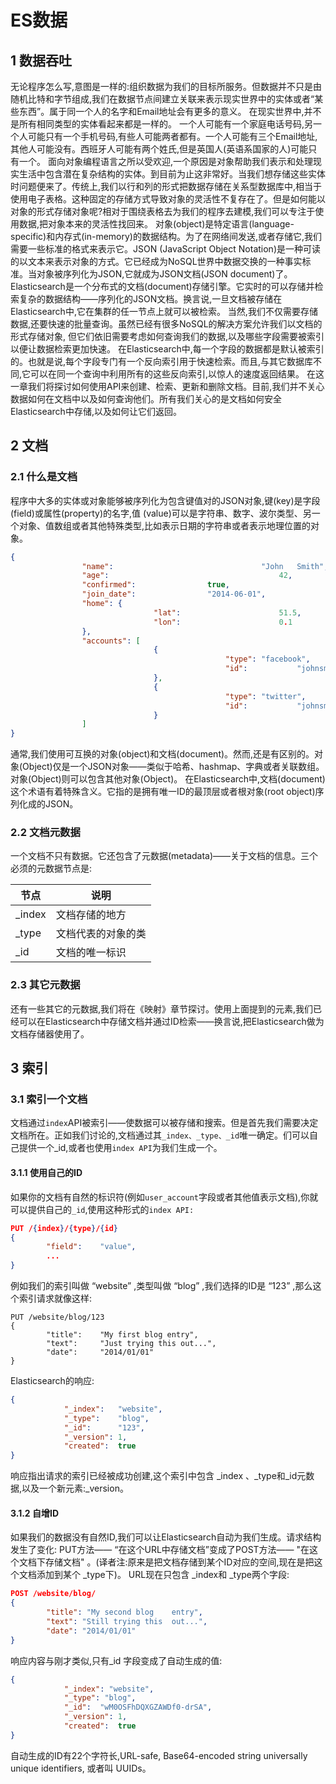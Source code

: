 # ES数据
## 1 数据吞吐
无论程序怎么写,意图是一样的:组织数据为我们的目标所服务。但数据并不只是由随机比特和字节组成,我们在数据节点间建立关联来表示现实世界中的实体或者“某些东西”。属于同一个人的名字和Email地址会有更多的意义。
在现实世界中,并不是所有相同类型的实体看起来都是一样的。
一个人可能有一个家庭电话号码,另一个人可能只有一个手机号码,有些人可能两者都有。一个人可能有三个Email地址,其他人可能没有。西班牙人可能有两个姓氏,但是英国人(英语系国家的人)可能只有一个。
面向对象编程语言之所以受欢迎,一个原因是对象帮助我们表示和处理现实生活中包含潜在复杂结构的实体。到目前为止这非常好。当我们想存储这些实体时问题便来了。传统上,我们以行和列的形式把数据存储在关系型数据库中,相当于使用电子表格。这种固定的存储方式导致对象的灵活性不复存在了。但是如何能以对象的形式存储对象呢?相对于围绕表格去为我们的程序去建模,我们可以专注于使用数据,把对象本来的灵活性找回来。
对象(object)是特定语言(language-specific)和内存式(in-memory)的数据结构。为了在网络间发送,或者存储它,我们需要一些标准的格式来表示它。JSON	(JavaScript	Object	Notation)是一种可读的以文本来表示对象的方式。它已经成为NoSQL世界中数据交换的一种事实标准。当对象被序列化为JSON,它就成为JSON文档(JSON	document)了。
Elasticsearch是一个分布式的文档(document)存储引擎。它实时的可以存储并检索复杂的数据结构——序列化的JSON文档。换言说,一旦文档被存储在Elasticsearch中,它在集群的任一节点上就可以被检索。
当然,我们不仅需要存储数据,还要快速的批量查询。虽然已经有很多NoSQL的解决方案允许我们以文档的形式存储对象,
但它们依旧需要考虑如何查询我们的数据,以及哪些字段需要被索引以便让数据检索更加快速。
在Elasticsearch中,每一个字段的数据都是默认被索引的。也就是说,每个字段专门有一个反向索引用于快速检索。而且,与其它数据库不同,它可以在同一个查询中利用所有的这些反向索引,以惊人的速度返回结果。
在这一章我们将探讨如何使用API来创建、检索、更新和删除文档。目前,我们并不关心数据如何在文档中以及如何查询他们。所有我们关心的是文档如何安全Elasticsearch中存储,以及如何让它们返回。

## 2 文档

### 2.1 什么是文档
程序中大多的实体或对象能够被序列化为包含键值对的JSON对象,键(key)是字段(field)或属性(property)的名字,值
(value)可以是字符串、数字、波尔类型、另一个对象、值数组或者其他特殊类型,比如表示日期的字符串或者表示地理位置的对象。
```Json
{
				"name":									"John	Smith",
				"age":										42,
				"confirmed":				true,
				"join_date":				"2014-06-01",
				"home":	{
								"lat":						51.5,
								"lon":						0.1
				},
				"accounts":	[
								{
												"type":	"facebook",
												"id":			"johnsmith"
								},
								{
												"type":	"twitter",
												"id":			"johnsmith"
								}
				]
}
```
通常,我们使用可互换的对象(object)和文档(document)。然而,还是有区别的。对象(Object)仅是一个JSON对象——类似于哈希、hashmap、字典或者关联数组。对象(Object)则可以包含其他对象(Object)。
在Elasticsearch中,文档(document)这个术语有着特殊含义。它指的是拥有唯一ID的最顶层或者根对象(root	object)序列化成的JSON。

### 2.2 文档元数据
一个文档不只有数据。它还包含了元数据(metadata)——关于文档的信息。三个必须的元数据节点是:

|节点|说明|
|--------|--------|
|_index|文档存储的地方|
|_type|文档代表的对象的类|
|_id|文档的唯一标识|

### 2.3 其它元数据
还有一些其它的元数据,我们将在《映射》章节探讨。使用上面提到的元素,我们已经可以在Elasticsearch中存储文档并通过ID检索——换言说,把Elasticsearch做为文档存储器使用了。

## 3 索引
### 3.1 索引一个文档
文档通过`index`API被索引——使数据可以被存储和搜索。但是首先我们需要决定文档所在。正如我们讨论的,文档通过其`_index、_type、_id`唯一确定。们可以自己提供一个_id,或者也使用`index API`为我们生成一个。
#### 3.1.1 使用自己的ID
如果你的文档有自然的标识符(例如`user_account`字段或者其他值表示文档),你就可以提供自己的`_id`,使用这种形式的`index	API:`
```json
PUT	/{index}/{type}/{id}
{
		"field":	"value",
		...
}
```
例如我们的索引叫做 	“website”	 ,类型叫做 	“blog”	 ,我们选择的ID是 	“123”	 ,那么这个索引请求就像这样:
```
PUT	/website/blog/123
{
		"title":	"My	first blog entry",
		"text":		"Just trying this out...",
		"date":		"2014/01/01"
}
```
Elasticsearch的响应:
```json
{
			"_index":	"website",
			"_type":	"blog",
			"_id":		"123",
			"_version":	1,
			"created":	true
}
```
响应指出请求的索引已经被成功创建,这个索引中包含 _index	、_type和_id元数据,以及一个新元素:_version。

#### 3.1.2 自增ID
如果我们的数据没有自然ID,我们可以让Elasticsearch自动为我们生成。请求结构发生了变化: PUT方法—— “在这个URL中存储文档”变成了POST方法—— "在这个文档下存储文档" 。(译者注:原来是把文档存储到某个ID对应的空间,现在是把这个文档添加到某个 _type下)。
URL现在只包含 _index和 _type两个字段:
```json
POST /website/blog/
{
		"title": "My second blog	entry",
		"text":	"Still trying this	out...",
		"date":	"2014/01/01"
}
```
响应内容与刚才类似,只有_id	字段变成了自动生成的值:
```json
{
			"_index": "website",
			"_type": "blog",
			"_id":	"wM0OSFhDQXGZAWDf0-drSA",
			"_version":	1,
			"created":	true
}
```
自动生成的ID有22个字符长,URL-safe,	Base64-encoded	string	universally	unique	identifiers,	或者叫	UUIDs。
